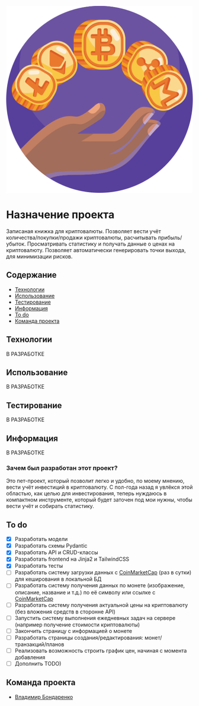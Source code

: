 ![alt text](app/static/images/3378138.png)
# Назначение проекта

Записаная книжка для криптовалюты. Позволяет вести учёт количества/покупки/продажи криптовалюты, расчитывать прибыль/убыток. Просматривать статистику и получать данные о ценах на криптовалюту. Позволяет автоматически генерировать точки выхода, для минимизации рисков.

## Содержание
- [Технологии](#технологии)
- [Использование](#использование)
- [Тестирование](#тестирование)
- [Информация](#Информация)
- [To do](#to-do)
- [Команда проекта](#команда-проекта)

## Технологии
В РАЗРАБОТКЕ

## Использование
В РАЗРАБОТКЕ

## Тестирование
В РАЗРАБОТКЕ

## Информация
В РАЗРАБОТКЕ

### Зачем был разработан этот проект?
Это пет-проект, который позволит легко и удобно, по моему мнению, вести учёт инвестиций в криптовалюту. С пол-года назад я увлёкся этой областью, как целью для инвестирования, теперь нуждаюсь в компактном инструменте, который будет заточен под мои нужны, чтобы вести учёт и собирать статистику.

## To do
- [x] Разработать модели
- [x] Разработать схемы Pydantic
- [x] Разработать API и CRUD-классы
- [x] Разработать frontend на Jinja2 и TailwindCSS
- [x] Разработать тесты
- [ ] Разработать систему загрузки данных с [CoinMarketCap](https://coinmarketcap.com/) (раз в сутки) для кеширования в локальной БД
- [ ] Разработать систему получения данных по монете (изображение, описание, название и т.д.) по её символу или ссылке с [CoinMarketCap](https://coinmarketcap.com/)
- [ ] Разработать систему получения актуальной цены на криптовалюту (без вложения средств в сторонне API)
- [ ] Запустить систему выполнения ежедневных задач на сервере (например получение стоимости криптовалюты)
- [ ] Закончить страницу с информацией о монете
- [ ] Разработать страницы создания/редактирования: монет/транзакций/планов
- [ ] Реализовать возможность строить график цен, начиная с момента добавления
- [ ] Дополнить TODO)

## Команда проекта
- [Владимир Бондаренко](https://github.com/x9ilx/)
